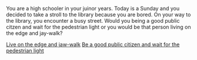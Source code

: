 You are a high schooler in your juinor years. Today is a Sunday and you decided to take a stroll to the library because you are bored. On your way to the library, you encounter a busy street. Would you being a good public citzen and wait for the pedestrian light or you would be that person living on the edge and jay-walk?

[Live on the edge and jaw-walk](jaw-walking.md)
[Be a good public citizen and wait for the pedestrian light](good-citizen.md)